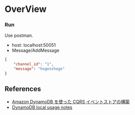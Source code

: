 # OverView

### Run
Use postman.

- host: localhost:50051
- Message/AddMessage

```json
{
    "channel_id": "1",
    "message": "hogesshoge"
}
```

## References
- [Amazon DynamoDB を使った CQRS イベントストアの構築](https://aws.amazon.com/jp/blogs/news/build-a-cqrs-event-store-with-amazon-dynamodb/)
- [DynamoDB local usage notes](https://docs.aws.amazon.com/amazondynamodb/latest/developerguide/DynamoDBLocal.UsageNotes.html)